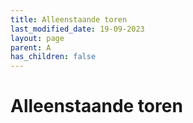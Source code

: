 ```yaml
---
title: Alleenstaande toren
last_modified_date: 19-09-2023
layout: page
parent: A
has_children: false
---
```


Alleenstaande toren
===================

